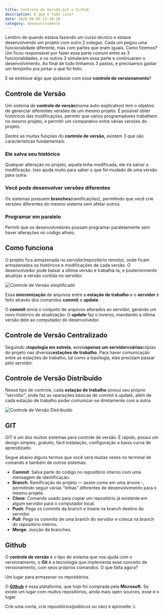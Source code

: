 ```yaml
---
title: Controle de Versão,Git e Github
description: O que é tudo isso?
date: 2020-06-05 12:30:18
category: desenvolvimento
---
```

Lembro de quando estava fazendo um curso técnico e estava desenvolvendo um projeto com outro 2 colegas. Cada um pegou uma funcionalidade diferente, mas com partes que eram iguais. Como fizemos? Um ficou responsável por fazer essa parte comum entre as 3 funcionalidades, e os outros 2 simularam essa parte e continuaram o desenvolvimento. Ao final de tudo tínhamos 3 pastas, e precisamos gastar um tempinho pra juntar o que foi feito.

E se existisse algo que ajudasse com esse **controle de versionamento**?

## Controle de Versão

Um sistema de **controle de versão**(nome auto-explicativo) tem o objetivo de gerenciar diferentes versões de um mesmo projeto. É possível obter históricos das modificações, permitir que vários programadores trabalhem no mesmo projeto, e permitir um comparativo entre várias versões do projeto.

Dentre as muitas funções do **controle de versão,** existem 3 que são características fundamentais:

### Ele salva seu histórico

Qualquer alteração no projeto, aquela linha modificada, ele irá salvar a modificação. Isso ajuda muito para saber o que foi mudado de uma versão para outra.

### Você pode desenvolver versões diferentes

Os sistemas possuem **branches**(ramificações), permitindo que você crie versões diferentes do mesmo sistema sem afetar outros.

### Programar em paralelo

Permiti que os desenvolvedores possam programar paralelamente sem haver alterações no código alheio.

## Como funciona

O projeto fica armazenada no servidor(repositório remoto), onde ficam armazenados os históricos e modificações de cada versão. O desenvolvedor pode baixar a última versão e trabalhá-la, e posteriormente atualizar a versão contida no servidor.

![Controle de Versão simplificado](assets/img/1_mdpamjow4iv1yvlevdh9na.png "Controle de Versão simplificado")

Essa **sincronização** de arquivos entre a **estação de trabalho** e o **servidor** é feito através dos comandos **commit** e **update**.

O **commit** envia o conjunto de arquivos alterados ao servidor, gerando um novo histórico de atualização. O **update** faz o inverso, mandando a última versão dele ao computador do desenvolvedor.

## Controle de Versão Centralizado

Seguindo a**topologia em estrela**, existe**apenas um servidor**e**várias**cópias do projeto nas diversas**estações de trabalho**. Para haver comunicação entre as estações de trabalho, tal como a topologia, elas precisam passar pelo servidor.

## Controle de Versão Distribuído

Nesse tipo de controle, cada **estação de trabalho** possui seu próprio “servidor”, onde faz as operações básicas de commit e update, além de cada estação de trabalho poder comunicar-se diretamente com a outra.

![Controle de Versão Distribuído](assets/img/1_m8hxygljy-pfvokakejc-a.png "Controle de Versão Distribuído")

## GIT

GIT é um dos muitos sistemas para controle de versão. É rápido, possui um design simples, gratuito, fácil instalação, configuração e baixa curva de aprendizado.

Segue abaixo alguns termos que você verá muitas vezes no terminal de comando e também de outros sistemas:

* **Commit**: Salva parte do código no repositório interno com uma mensagem de identificação.
* **Branch**: Ramificação do projeto — assim como em uma árvore -, permitindo seguir várias “linhas” diferentes de desenvolvimento para o mesmo projeto.
* **Clone**: Comando usado para copiar um repositório já existente em algum servidor para o computador local.
* **Push**: Pega os commits da branch e insere na branch destino do servidor.
* **Pull**: Pega os commits de uma branch do servidor e coloca na branch do repositório interno.
* **Merge**: Junção de branches.

## Github

O **controle de versão** é o tipo de sistema que nos ajuda com o versionamento, o **Git** é a tecnologia que implementa esse conceito de versionamento, com seus próprios comandos. O que falta agora?

Um lugar para armazenar os repositórios.

O **[Github](https://github.com/)** é essa plataforma, que hoje foi comprada pela **Microsoft.** Se existe um lugar com muitos repositórios, ainda mais open sources, esse é o lugar.

Crie uma conta, crie repositórios(públicos ou não) e aproveite :).